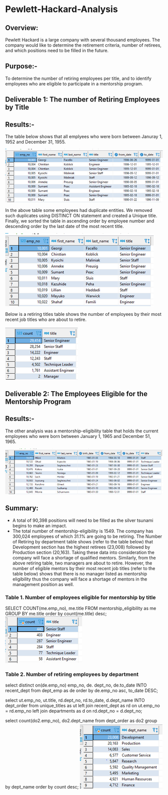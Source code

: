 # Pewlett-Hackard-Analysis

## Overview:
Pewlett Hackard is a large company with several thousand employees. The company would like to determine the retirement criteria, 
number of retirees, and which positions need to be filled in the future.

## Purpose:-
To determine the number of retiring employees per title, and to identify employees who are eligible to participate in a mentorship program.

## Deliverable 1: The number of Retiring Employees by Title 

## Results:- 
The table below shows that all emplyees who were born between Januray 1, 1952 and December 31, 1955.  

![](retirement_titles.PNG)

In the above table some employees had duplicate entities. We removed such duplicates using DISTINCT ON statement and created a Unique title. 
Finally, we sorted the table in ascending order by employee number and descending order by the last date of the most recent title. 

![](Unique_titles.PNG)

Below is a retiring titles table shows the number of employees by their most recent job titles who are about to retire. 

![](retiring_titles.PNG)

## Deliverable 2: The Employees Eligible for the Mentorship Program
## Results:-  
The other analysis was a mentorship-eligibility table that holds the current employees who were born between January 1, 1965 and December 51, 1965. 

![](mentorship_eligibilty.PNG)

## Summary: 
- A total of 90,398 positions will need to be filled as the silver tsunami begins to make an impact. 
- The total number of mentorship-eligibility is 1549. The company has 300,024 employees of which 31.1% are going to be retiring. 
  The Number of Retiring by department table shows (refer to the table below) that Development section has the highest retirees 
  (23,008) followed by Production section (20,163).  Taking these data into consideration the company will face a shortage of qualified mentors. 
  Similarly, from the above retiring table, two managers are about to retire. However, the number of eligible mentors by their most recent job titles 
  (refer to the table below) shows that there is no manager listed as mentorship eligibility thus the company will face a shortage of mentors in the management position as well. 

### Table 1. Number of employees eligible for mentorship by title
SELECT COUNT(me.emp_no),
			me.title
FROM mentorship_eligibility as me 
GROUP BY me.title
order by count(me.title) desc;                    
![](mentors_count.PNG)

### Table 2. Number of retiring employees by department 
select distinct on(de.emp_no) emp_no,
				de. dept_no,
				de.to_date
INTO recent_dept
from dept_emp as de
order by de.emp_no asc, to_date DESC;

select ut.emp_no,
		ut.title, 
		rd.dept_no,
		rd.to_date,
		d.dept_name
INTO dept_order
from unique_titles as ut 
left join recent_dept as rd 
on ut.emp_no = rd.emp_no
left join departments as d 
on rd.dept_no = d.dept_no;

select count(do2.emp_no),
		do2.dept_name
from dept_order as do2 
group by dept_name
order by count desc;
![](Retirees_department.PNG)